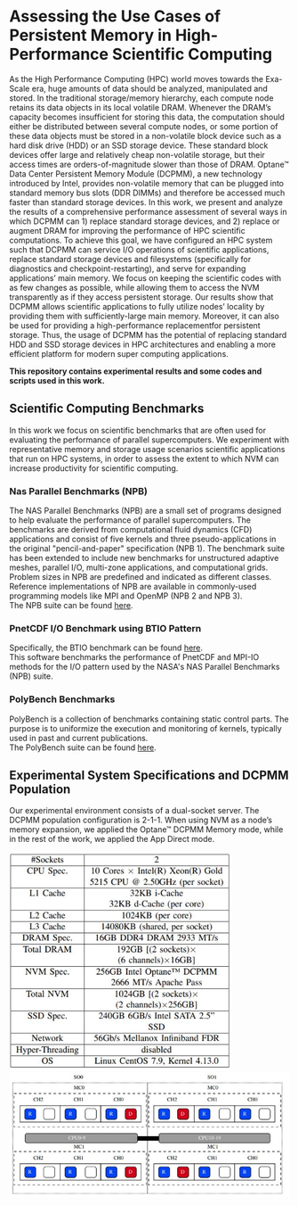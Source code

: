 # Assessing the Use Cases of Persistent Memory in High-Performance Scientific Computing
As the High Performance Computing (HPC) world moves towards the Exa-Scale era, huge amounts of data should be analyzed, manipulated and stored. In  the traditional storage/memory hierarchy, each compute node retains its data objects in its local volatile DRAM. Whenever the DRAM’s capacity becomes insufficient for storing this data, the computation should either be distributed between several compute nodes, or some portion of these data  objects must be stored in a non-volatile block device such as a hard disk drive (HDD) or an SSD storage device. These standard block devices offer  large and relatively cheap non-volatile storage, but their access times are orders-of-magnitude slower than those of DRAM. Optane™  Data Center Persistent Memory Module (DCPMM), a new technology introduced by Intel, provides non-volatile memory that can be plugged into standard memory bus  slots (DDR DIMMs) and therefore be accessed much faster than standard storage devices. In this work, we present and analyze the results of a comprehensive performance assessment of several ways in which DCPMM can 1) replace standard storage devices, and 2) replace or augment DRAM for  improving the performance of HPC scientific computations. To achieve this goal, we have configured an HPC system such that DCPMM can service I/O operations of scientific applications, replace standard storage devices and filesystems (specifically for diagnostics and checkpoint-restarting), and  serve for expanding applications’ main memory. We focus on keeping the scientific codes with as few changes as possible, while allowing them to access the NVM transparently as if they access persistent storage. Our results show that DCPMM allows scientific applications to fully utilize nodes’ locality by providing them with sufficiently-large main memory. Moreover, it can also be used for providing a high-performance replacementfor persistent storage. Thus, the usage of DCPMM has the potential of replacing standard HDD and SSD storage devices in HPC architectures and enabling a more efficient platform for modern super computing applications. 

**This repository contains experimental results and some codes and scripts used in this work.** 
## Scientific Computing Benchmarks
In this work we focus on scientific benchmarks that are often used for evaluating the performance of parallel supercomputers. We experiment with representative memory and storage usage scenarios scientific applications that run on HPC systems, in order to assess the extent to which NVM can increase productivity for scientific computing.

### Nas Parallel Benchmarks (NPB)
The NAS Parallel Benchmarks (NPB) are a small set of programs designed to help evaluate the performance of parallel supercomputers. The benchmarks are derived from computational fluid dynamics (CFD) applications and consist of five kernels and three pseudo-applications in the original "pencil-and-paper" specification (NPB 1). The benchmark suite has been extended to include new benchmarks for unstructured adaptive meshes, parallel I/O, multi-zone applications, and computational grids. Problem sizes in NPB are predefined and indicated as different classes. Reference implementations of NPB are available in commonly-used programming models like MPI and OpenMP (NPB 2 and NPB 3). \
The NPB suite can be found [here](https://www.nas.nasa.gov/software/npb.html).

### PnetCDF I/O Benchmark using BTIO Pattern
Specifically, the BTIO benchmark can be found [here](https://github.com/wkliao/BTIO). \
This software benchmarks the performance of PnetCDF and MPI-IO methods for the I/O pattern used by the NASA's NAS Parallel Benchmarks (NPB) suite.

### PolyBench Benchmarks
PolyBench is a collection of benchmarks containing static control parts. The purpose is to uniformize the execution and monitoring of kernels, typically used in past and current publications. \
The PolyBench suite can be found [here](https://web.cse.ohio-state.edu/~pouchet.2/software/polybench).

## Experimental System Specifications and DCPMM Population
Our experimental environment consists of a dual-socket server. The DCPMM population configuration is 2-1-1. 
When using NVM as a node’s memory expansion, we applied the Optane™ DCPMM Memory mode, 
while in the rest of the work, we applied the App Direct mode. 

<img src="system_specifications.JPG" width="400"> <img src="dcpmm_population.JPG" width="540">
